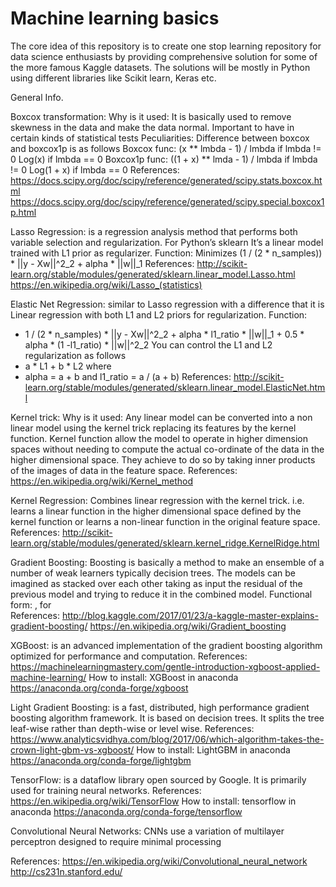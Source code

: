 # Machine learning basics
The core idea of this repository is to create one stop learning repository for data science enthusiasts by providing comprehensive solution for some of the more famous Kaggle datasets. The solutions will be mostly in Python using different libraries like Scikit learn, Keras etc. 

General Info.

Boxcox transformation:
Why is it used: It is basically used to remove skewness in the data and make the data normal. Important to have in certain kinds of statistical tests
Peculiarities:
Difference between boxcox and boxcox1p is as follows 
Boxcox func: (x ** lmbda - 1) / lmbda 		if lmbda != 0
		Log(x) 					if lmbda == 0
Boxcox1p func: ((1 + x) ** lmda - 1) / lmbda		if lmbda != 0
			Log(1 + x)			if lmbda == 0
References: 
https://docs.scipy.org/doc/scipy/reference/generated/scipy.stats.boxcox.html
https://docs.scipy.org/doc/scipy/reference/generated/scipy.special.boxcox1p.html

Lasso Regression: is a regression analysis method that performs both variable selection and regularization. For Python’s sklearn It’s a linear model trained with L1 prior as regularizer. 
Function: Minimizes (1 / (2 * n_samples)) * ||y - Xw||^2_2 + alpha * ||w||_1
References: 
http://scikit-learn.org/stable/modules/generated/sklearn.linear_model.Lasso.html
https://en.wikipedia.org/wiki/Lasso_(statistics)

Elastic Net Regression: similar to Lasso regression with a difference that it is Linear regression with both L1 and L2 priors for regularization.
Function: 
-	1 / (2 * n_samples) * ||y - Xw||^2_2 + alpha * l1_ratio * ||w||_1 + 0.5 * alpha * (1 -l1_ratio) * ||w||^2_2
You can control the L1 and L2 regularization as follows
-	a * L1 + b * L2
where 
-	alpha = a + b and l1_ratio = a / (a + b)
References:
http://scikit-learn.org/stable/modules/generated/sklearn.linear_model.ElasticNet.html

Kernel trick:
Why is it used: Any linear model can be converted into a non linear model using the kernel trick replacing its features by the kernel function. Kernel function allow the model to operate in higher dimension spaces without needing to compute the actual co-ordinate of the data in the higher dimensional space. They achieve to do so by taking inner products of the images of data in the feature space.
References: 
https://en.wikipedia.org/wiki/Kernel_method

Kernel Regression: Combines linear regression with the kernel trick. i.e. learns a linear function in the higher dimensional space defined by the kernel function or learns a non-linear function in the original feature space.
References:
http://scikit-learn.org/stable/modules/generated/sklearn.kernel_ridge.KernelRidge.html

Gradient Boosting:  Boosting is basically a method to make an ensemble of a number of weak learners typically decision trees. The models can be imagined as stacked over each other taking as input the residual of the previous model and trying to reduce it in the combined model.
Functional form:
 , for  
References:
http://blog.kaggle.com/2017/01/23/a-kaggle-master-explains-gradient-boosting/
https://en.wikipedia.org/wiki/Gradient_boosting

XGBoost: is an advanced implementation of the gradient boosting algorithm optimized for performance and computation.
References:
https://machinelearningmastery.com/gentle-introduction-xgboost-applied-machine-learning/
How to install: XGBoost in anaconda
https://anaconda.org/conda-forge/xgboost

Light Gradient Boosting: is a fast, distributed, high performance gradient boosting algorithm framework. It is based on decision trees. It splits the tree leaf-wise rather than depth-wise or level wise. 
References:
https://www.analyticsvidhya.com/blog/2017/06/which-algorithm-takes-the-crown-light-gbm-vs-xgboost/
How to install: LightGBM in anaconda
https://anaconda.org/conda-forge/lightgbm

TensorFlow: is a dataflow library open sourced by Google. It is primarily used for training neural networks.
References: 
https://en.wikipedia.org/wiki/TensorFlow
How to install: tensorflow in anaconda
https://anaconda.org/conda-forge/tensorflow

Convolutional Neural Networks: CNNs use a variation of multilayer perceptron designed to require minimal processing 
 

References:
https://en.wikipedia.org/wiki/Convolutional_neural_network
http://cs231n.stanford.edu/

